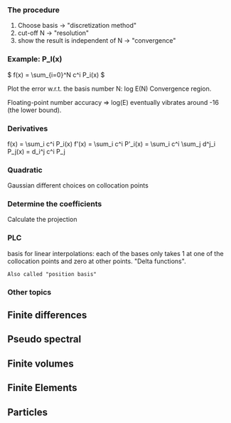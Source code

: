 ### The procedure
1. Choose basis -> "discretization method"
2. cut-off N -> "resolution"
3. show the result is independent of N -> "convergence"

### Example: P_l(x)
$ f(x) = \sum_{i=0}^N c^i P_i(x) $

Plot the error w.r.t. the basis number N: log E(N)
Convergence region.

Floating-point number accuracy => log(E) eventually vibrates around -16 (the lower bound).

### Derivatives
f(x) = \sum_i c^i P_i(x)
f'(x) = \sum_i c^i P'_i(x) = \sum_i c^i \sum_j d^j_i P_j(x) = d_i^j c^i P_j

### Quadratic
Gaussian
    different choices on collocation points

### Determine the coefficients
Calculate the projection

### PLC
basis for linear interpolations:
    each of the bases only takes 1 at one of the collocation points and zero at other points. "Delta functions".

    Also called "position basis"

### Other topics
## Finite differences
## Pseudo spectral
## Finite volumes
## Finite Elements
## Particles

